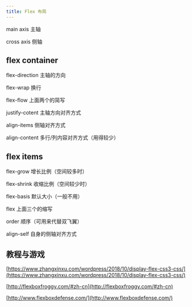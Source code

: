 ```yaml
---
title: Flex 布局
---
```


main axis 主轴

cross axis 侧轴

## flex container

flex-direction 主轴的方向

flex-wrap 换行

flex-flow 上面两个的简写

justify-cotent 主轴方向对齐方式

align-items 侧轴对齐方式

align-content 多行/列内容对齐方式（用得较少）

## flex items

flex-grow 增长比例（空间较多时）

flex-shrink 收缩比例（空间较少时）

flex-basis 默认大小（一般不用）

flex 上面三个的缩写

order 顺序（可用来代替双飞翼）

align-self 自身的侧轴对齐方式

## 教程与游戏

[https://www.zhangxinxu.com/wordpress/2018/10/display-flex-css3-css/](https://www.zhangxinxu.com/wordpress/2018/10/display-flex-css3-css/)

[http://flexboxfroggy.com/#zh-cn](http://flexboxfroggy.com/#zh-cn)

[http://www.flexboxdefense.com/](http://www.flexboxdefense.com/)